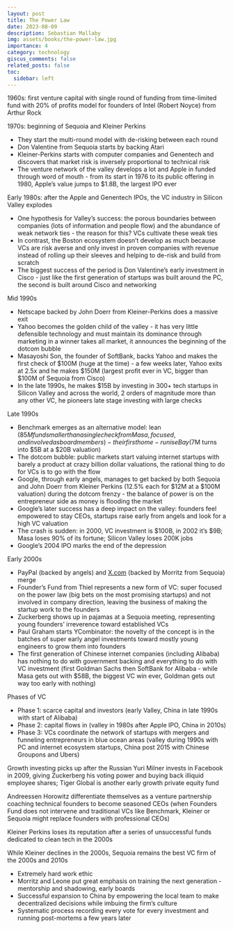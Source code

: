 ```yaml
---
layout: post
title: The Power Law
date: 2023-08-09
description: Sebastian Mallaby
img: assets/books/the-power-law.jpg
importance: 4
category: technology
giscus_comments: false
related_posts: false
toc:
  sidebar: left
---
```


1960s: first venture capital with single round of funding from time-limited fund with 20% of profits model for founders of Intel (Robert Noyce) from Arthur Rock

1970s: beginning of Sequoia and Kleiner Perkins
- They start the multi-round model with de-risking between each round
- Don Valentine from Sequoia starts by backing Atari
- Kleiner-Perkins starts with computer companies and Genentech and discovers that market risk is inversely proportional to technical risk
- The venture network of the valley develops a lot and Apple in funded through word of mouth - from its start in 1976 to its public offering in 1980, Apple’s value jumps to $1.8B, the largest IPO ever

Early 1980s: after the Apple and Genentech IPOs, the VC industry in Silicon Valley explodes
- One hypothesis for Valley’s success: the porous boundaries between companies (lots of information and people flow) and the abundance of weak network ties - the reason for this? VCs cultivate these weak ties
- In contrast, the Boston ecosystem doesn’t develop as much because VCs are risk averse and only invest in proven companies with revenue instead of rolling up their sleeves and helping to de-risk and build from scratch
- The biggest success of the period is Don Valentine’s early investment in Cisco - just like the first generation of startups was built around the PC, the second is built around Cisco and networking

Mid 1990s
- Netscape backed by John Doerr from Kleiner-Perkins does a massive exit
- Yahoo becomes the golden child of the valley - it has very little defensible technology and must maintain its dominance through marketing in a winner takes all market, it announces the beginning of the dotcom bubble
- Masayoshi Son, the founder of SoftBank, backs Yahoo and makes the first check of $100M (huge at the time) - a few weeks later, Yahoo exits at 2.5x and he makes $150M (largest profit ever in VC, bigger than $100M of Sequoia from Cisco)
- In the late 1990s, he makes $15B by investing in 300+ tech startups in Silicon Valley and across the world, 2 orders of magnitude more than any other VC, he pioneers late stage investing with large checks

Late 1990s
- Benchmark emerges as an alternative model: lean ($85M fund smaller than a single check from Masa, focused, and involved as board members) - their first home-run is eBay ($7M turns into $5B at a $20B valuation)
- The dotcom bubble: public markets start valuing internet startups with barely a product at crazy billion dollar valuations, the rational thing to do for VCs is to go with the flow
- Google, through early angels, manages to get backed by both Sequoia and John Doerr from Kleiner Perkins (12.5% each for $12M at a $100M valuation) during the dotcom frenzy - the balance of power is on the entrepreneur side as money is flooding the market
- Google’s later success has a deep impact on the valley: founders feel empowered to stay CEOs, startups raise early from angels and look for a high VC valuation
- The crash is sudden: in 2000, VC investment is $100B, in 2002 it’s $9B; Masa loses 90% of its fortune; Silicon Valley loses 200K jobs
- Google’s 2004 IPO marks the end of the depression

Early 2000s
- PayPal (backed by angels) and [X.com](http://X.com) (backed by Morritz from Sequoia) merge
- Founder’s Fund from Thiel represents a new form of VC: super focused on the power law (big bets on the most promising startups) and not involved in company direction, leaving the business of making the startup work to the founders
- Zuckerberg shows up in pajamas at a Sequoia meeting, representing young founders’ irreverence toward established VCs
- Paul Graham starts YCombinator: the novelty of the concept is in the batches of super early angel investments toward mostly young engineers to grow them into founders
- The first generation of Chinese internet companies (including Alibaba) has nothing to do with government backing and everything to do with VC investment (first Goldman Sachs then SoftBank for Alibaba - while Masa gets out with $58B, the biggest VC win ever, Goldman gets out way too early with nothing)

Phases of VC
- Phase 1: scarce capital and investors (early Valley, China in late 1990s with start of Alibaba)
- Phase 2: capital flows in (valley in 1980s after Apple IPO, China in 2010s)
- Phase 3: VCs coordinate the network of startups with mergers and funneling entrepreneurs in blue ocean areas (valley during 1990s with PC and internet ecosystem startups, China post 2015 with Chinese Groupons and Ubers)

Growth investing picks up after the Russian Yuri Milner invests in Facebook in 2009, giving Zuckerberg his voting power and buying back illiquid employee shares; Tiger Global is another early growth private equity fund

Andreessen Horowitz differentiate themselves as a venture partnership coaching technical founders to become seasoned CEOs (when Founders Fund does not intervene and traditional VCs like Benchmark, Kleiner or Sequoia might replace founders with professional CEOs)

Kleiner Perkins loses its reputation after a series of unsuccessful funds dedicated to clean tech in the 2000s

While Kleiner declines in the 2000s, Sequoia remains the best VC firm of the 2000s and 2010s
- Extremely hard work ethic
- Morritz and Leone put great emphasis on training the next generation - mentorship and shadowing, early boards
- Successful expansion to China by empowering the local team to make decentralized decisions while imbuing the firm’s culture
- Systematic process recording every vote for every investment and running post-mortems a few years later
